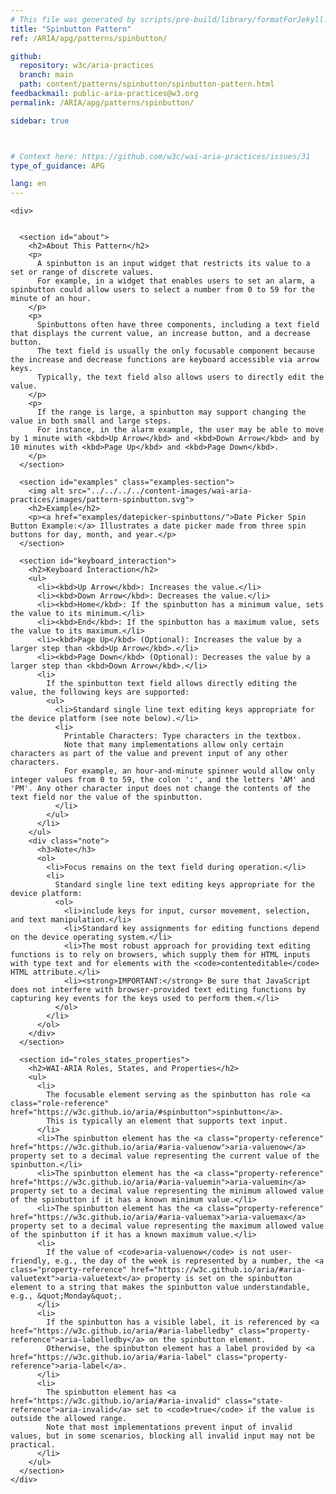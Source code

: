 ```yaml
---
# This file was generated by scripts/pre-build/library/formatForJekyll.js
title: "Spinbutton Pattern"
ref: /ARIA/apg/patterns/spinbutton/

github:
  repository: w3c/aria-practices
  branch: main
  path: content/patterns/spinbutton/spinbutton-pattern.html
feedbackmail: public-aria-practices@w3.org
permalink: /ARIA/apg/patterns/spinbutton/

sidebar: true



# Context here: https://github.com/w3c/wai-aria-practices/issues/31
type_of_guidance: APG

lang: en
---
```

<meta charset="UTF-8" />
<meta content="width=device-width, initial-scale=1.0" name="viewport" />
<title>Spinbutton Pattern</title>

<script src="../../../../content-assets/wai-aria-practices/shared/js/highlight.pack.js"></script>
<script src="../../../../content-assets/wai-aria-practices/shared/js/app.js"></script>


<link 
  rel="stylesheet"
  href="{{ '/content-assets/wai-aria-practices/styles.css' | relative_url }}"
>
<!-- Code highlighting styles -->
<link 
  rel="stylesheet"
  href="{{ '/content-assets/wai-aria-practices/shared/css/github.css' | relative_url }}"
>

<script>
const addBodyClass = undefined;
const enableSidebar = true;
if (addBodyClass) document.body.classList.add(addBodyClass);
if (enableSidebar) document.body.classList.add('has-sidebar');
</script>
    

<script>
    const parentPage = window.location.pathname.match(
      /\/(patterns|practices|about)\//
    )?.[1];
    if (parentPage) {
      const parentHref = 'a[href*="' + parentPage + '"]';
      document.querySelector(parentHref).classList.add('active');
    }
  </script>
<div>

    
    <div>
      

      <section id="about">
        <h2>About This Pattern</h2>
        <p>
          A spinbutton is an input widget that restricts its value to a set or range of discrete values.
          For example, in a widget that enables users to set an alarm, a spinbutton could allow users to select a number from 0 to 59 for the minute of an hour.
        </p>
        <p>
          Spinbuttons often have three components, including a text field that displays the current value, an increase button, and a decrease button.
          The text field is usually the only focusable component because the increase and decrease functions are keyboard accessible via arrow keys.
          Typically, the text field also allows users to directly edit the value.
        </p>
        <p>
          If the range is large, a spinbutton may support changing the value in both small and large steps.
          For instance, in the alarm example, the user may be able to move by 1 minute with <kbd>Up Arrow</kbd> and <kbd>Down Arrow</kbd> and by 10 minutes with <kbd>Page Up</kbd> and <kbd>Page Down</kbd>.
        </p>
      </section>

      <section id="examples" class="examples-section">
        <img alt src="../../../../content-images/wai-aria-practices/images/pattern-spinbutton.svg">
        <h2>Example</h2>
        <p><a href="examples/datepicker-spinbuttons/">Date Picker Spin Button Example:</a> Illustrates a date picker made from three spin buttons for day, month, and year.</p>
      </section>

      <section id="keyboard_interaction">
        <h2>Keyboard Interaction</h2>
        <ul>
          <li><kbd>Up Arrow</kbd>: Increases the value.</li>
          <li><kbd>Down Arrow</kbd>: Decreases the value.</li>
          <li><kbd>Home</kbd>: If the spinbutton has a minimum value, sets the value to its minimum.</li>
          <li><kbd>End</kbd>: If the spinbutton has a maximum value, sets the value to its maximum.</li>
          <li><kbd>Page Up</kbd> (Optional): Increases the value by a larger step than <kbd>Up Arrow</kbd>.</li>
          <li><kbd>Page Down</kbd> (Optional): Decreases the value by a larger step than <kbd>Down Arrow</kbd>.</li>
          <li>
            If the spinbutton text field allows directly editing the value, the following keys are supported:
            <ul>
              <li>Standard single line text editing keys appropriate for the device platform (see note below).</li>
              <li>
                Printable Characters: Type characters in the textbox.
                Note that many implementations allow only certain characters as part of the value and prevent input of any other characters.
                For example, an hour-and-minute spinner would allow only integer values from 0 to 59, the colon ':', and the letters 'AM' and 'PM'. Any other character input does not change the contents of the text field nor the value of the spinbutton.
              </li>
            </ul>
          </li>
        </ul>
        <div class="note">
          <h3>Note</h3>
          <ol>
            <li>Focus remains on the text field during operation.</li>
            <li>
              Standard single line text editing keys appropriate for the device platform:
              <ol>
                <li>include keys for input, cursor movement, selection, and text manipulation.</li>
                <li>Standard key assignments for editing functions depend on the device operating system.</li>
                <li>The most robust approach for providing text editing functions is to rely on browsers, which supply them for HTML inputs with type text and for elements with the <code>contenteditable</code> HTML attribute.</li>
                <li><strong>IMPORTANT:</strong> Be sure that JavaScript does not interfere with browser-provided text editing functions by capturing key events for the keys used to perform them.</li>
              </ol>
            </li>
          </ol>
        </div>
      </section>

      <section id="roles_states_properties">
        <h2>WAI-ARIA Roles, States, and Properties</h2>
        <ul>
          <li>
            The focusable element serving as the spinbutton has role <a class="role-reference" href="https://w3c.github.io/aria/#spinbutton">spinbutton</a>.
            This is typically an element that supports text input.
          </li>
          <li>The spinbutton element has the <a class="property-reference" href="https://w3c.github.io/aria/#aria-valuenow">aria-valuenow</a> property set to a decimal value representing the current value of the spinbutton.</li>
          <li>The spinbutton element has the <a class="property-reference" href="https://w3c.github.io/aria/#aria-valuemin">aria-valuemin</a> property set to a decimal value representing the minimum allowed value of the spinbutton if it has a known minimum value.</li>
          <li>The spinbutton element has the <a class="property-reference" href="https://w3c.github.io/aria/#aria-valuemax">aria-valuemax</a> property set to a decimal value representing the maximum allowed value of the spinbutton if it has a known maximum value.</li>
          <li>
            If the value of <code>aria-valuenow</code> is not user-friendly, e.g., the day of the week is represented by a number, the <a class="property-reference" href="https://w3c.github.io/aria/#aria-valuetext">aria-valuetext</a> property is set on the spinbutton element to a string that makes the spinbutton value understandable, e.g., &quot;Monday&quot;.
          </li>
          <li>
            If the spinbutton has a visible label, it is referenced by <a href="https://w3c.github.io/aria/#aria-labelledby" class="property-reference">aria-labelledby</a> on the spinbutton element.
            Otherwise, the spinbutton element has a label provided by <a href="https://w3c.github.io/aria/#aria-label" class="property-reference">aria-label</a>.
          </li>
          <li>
            The spinbutton element has <a href="https://w3c.github.io/aria/#aria-invalid" class="state-reference">aria-invalid</a> set to <code>true</code> if the value is outside the allowed range.
            Note that most implementations prevent input of invalid values, but in some scenarios, blocking all invalid input may not be practical.
          </li>
        </ul>
      </section>
    </div>
  
  
</div>
<script
  src="{{ '/content-assets/wai-aria-practices/shared/js/skipto.js' | relative_url }}"
  data-skipto="colorTheme:aria; displayOption:popup; containerElement:div"
></script>
<script
  src="{{ '/content-assets/wai-aria-practices/shared/js/read-this-first.js' | relative_url }}"
  data-read-this-first="showImage:false"
></script>

